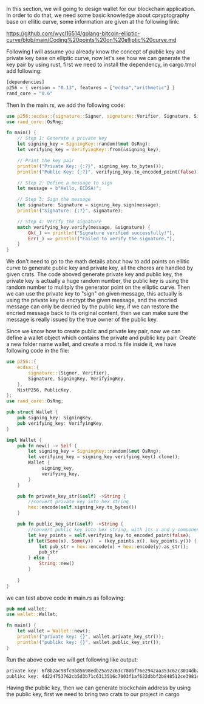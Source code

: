 In this section, we will going to design wallet for our blockchain application. In order to do that, we need some basic knowledge about cpryptography base on ellitic curve, some information are given at the following link:

https://github.com/wycl16514/golang-bitcoin-elliptic-curve/blob/main/Coding%20points%20on%20elliptic%20curve.md

Following I will assume you already know the concept of public key and private key base on elliptic curve, now let's see how we can generate the key pair by using rust, first we need to install the dependency, in cargo.tmol add following:
```rs
[dependencies]
p256 = { version = "0.13", features = ["ecdsa","arithmetic"] }
rand_core = "0.6"
```
Then in the main.rs, we add the following code:
```rs
use p256::ecdsa::{signature::Signer, signature::Verifier, Signature, SigningKey, VerifyingKey};
use rand_core::OsRng;

fn main() {
    // Step 1: Generate a private key
    let signing_key = SigningKey::random(&mut OsRng);
    let verifying_key = VerifyingKey::from(&signing_key);

    // Print the key pair
    println!("Private Key: {:?}", signing_key.to_bytes());
    println!("Public Key: {:?}", verifying_key.to_encoded_point(false));

    // Step 2: Define a message to sign
    let message = b"Hello, ECDSA!";

    // Step 3: Sign the message
    let signature: Signature = signing_key.sign(message);
    println!("Signature: {:?}", signature);

    // Step 4: Verify the signature
    match verifying_key.verify(message, &signature) {
        Ok(_) => println!("Signature verified successfully!"),
        Err(_) => println!("Failed to verify the signature."),
    }
}

```
We don't need to go to the math details about how to add points on ellitic curve to generate public key and private key, all the chores are handled by given crats. The code aboved generate private key and public key, the private key is 
actually a huge random number, the public key is using the random number to mulitply the generator point on the elliptic curve. Then we can use the private key to "sign" on given message, this actually is using the private key to encrypt
the given message, and the encried message can only be decried by the public key, if we can restore the encried message back to its original content, then we can make sure the message is really issued by the true owner of the public key.

Since we know how to create public and private key pair, now we can define a wallet object which contains the private and public key pair. Create a new folder name wallet, and create a mod.rs file 
inside it, we have following code in the file:

```rs
use p256::{
    ecdsa::{
        signature::{Signer, Verifier},
        Signature, SigningKey, VerifyingKey,
    },
    NistP256, PublicKey,
};
use rand_core::OsRng;

pub struct Wallet {
    pub signing_key: SigningKey,
    pub verifying_key: VerifyingKey,
}

impl Wallet {
    pub fn new() -> Self {
        let signing_key = SigningKey::random(&mut OsRng);
        let verifying_key = signing_key.verifying_key().clone();
        Wallet {
             signing_key,
             verifying_key,
        }
    }

    pub fn private_key_str(&self) ->String {
        //convert private key into hex string
        hex::encode(self.signing_key.to_bytes())
    }

    pub fn public_key_str(&self) ->String {
        //convert public key into hex string, with its x and y components together
        let key_points = self.verifying_key.to_encoded_point(false);
        if let(Some(x), Some(y))  = (key_points.x(), key_points.y()) {
            let pub_str = hex::encode(x) + hex::encode(y).as_str();
            pub_str
        } else {
            String::new()
        }
     
    }
}

```

we can test above code in main.rs as following:

```rs
pub mod wallet;
use wallet::Wallet; 

fn main() {
    let wallet = Wallet::new();
    println!("private key: {}", wallet.private_key_str());
    println!("publikc key: {}", wallet.public_key_str());
}

```

Run the above code we will get following like output:

```rs
private key: 6f8b2ac98fc9b85698edb25a92c63c780bf76e2942aa353c62c3014db25bad63
publikc key: 4d224753762cb5d3b71c6313516c7003f1af622dbbf2b848512ce3981e9cdf39cf09beba93bb01c72686d60a7fcf679a4eb5fa231e3d22b43ad397c3730c48e2
```

Having the public key, then we can generate blockchain address by using the public key, first we need to bring two crats to our project in cargo


